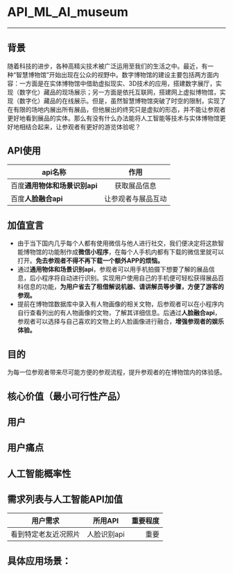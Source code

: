 # API_ML_AI_museum
---

## 背景
随着科技的进步，各种高精尖技术被广泛运用至我们的生活之中。最近，有一种“智慧博物馆”开始出现在公众的视野中。数字博物馆的建设主要包括两方面内容：一方面是在实体博物馆中借助虚拟现实、3D技术的应用，搭建数字展厅，实现（数字化）藏品的现场展示；另一方面是依托互联网，搭建网上虚拟博物馆，实现（数字化）藏品的在线展示。但是，虽然智慧博物馆突破了时空的限制，实现了在有限的场地内展出所有展品，但他展出的终究只是虚拟的形态，并不能让参观者更好地看到展品的实体。那么有没有什么办法能将人工智能等技术与实体博物馆更好地相结合起来，让参观者有更好的游览体验呢？
## API使用
api名称|作用
---|:--:
百度**通用物体和场景识别api**|获取展品信息
百度**人脸融合api**|让参观者与展品互动

## 加值宣言
- 由于当下国内几乎每个人都有使用微信与他人进行社交，我们便决定将这款智能博物馆的功能制作成**微信小程序**，在每个人手机内都有下载的微信里就可以打开。**免去参观者不得不再下载一个额外APP的烦恼。**
- 通过**通用物体和场景识别api**，参观者可以用手机拍摄下想要了解的展品信息，后小程序将自动进行识别。实现用户使用自己的手机便可轻松获得展品百科信息的功能，**为用户省去了租借解说机器、请讲解员等步骤，方便了游客的参观。**
- 提前在博物馆数据库中录入有人物画像的相关文物，后参观者可以在小程序内自行查看列出的有人物画像的文物，了解其详细信息。后通过**人脸融合api**，参观者可以选择与自己喜欢的文物上的人脸画像进行融合，**增强参观者的娱乐体验。**
## 目的
为每一位参观者带来尽可能方便的参观流程，提升参观者的在博物馆内的体验感。
## 核心价值（最小可行性产品）

## 用户

## 用户痛点

## 人工智能概率性

## 需求列表与人工智能API加值
用户需求|所用API|重要程度
---|:--:|---:
看到特定老友近况照片|人脸识别api|重要

## 具体应用场景：
